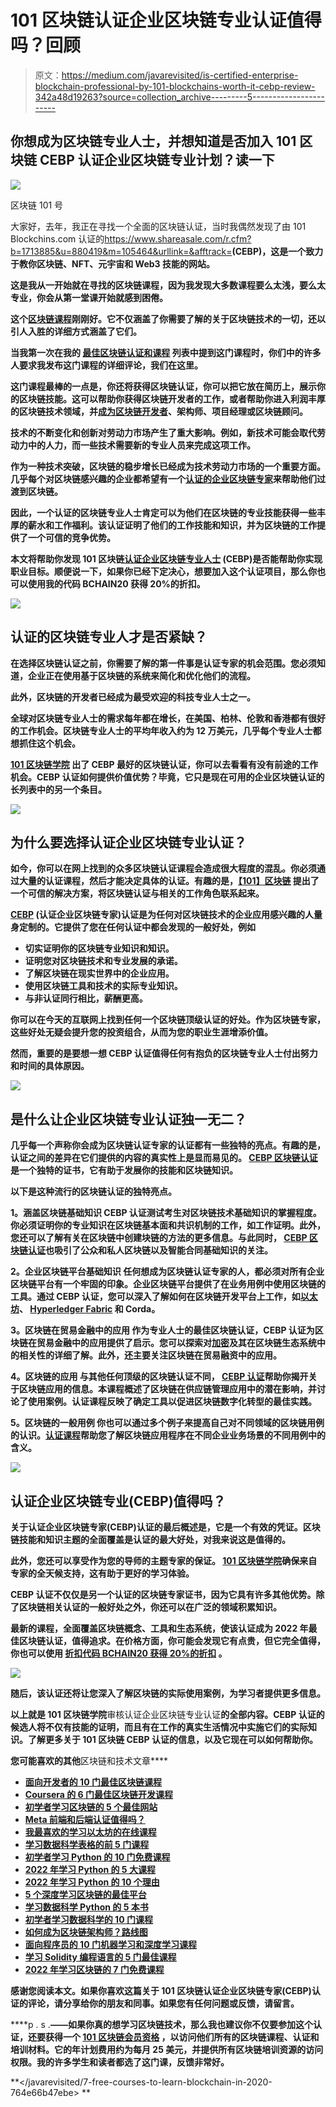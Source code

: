 # 101 区块链认证企业区块链专业认证值得吗？回顾

> 原文：<https://medium.com/javarevisited/is-certified-enterprise-blockchain-professional-by-101-blockchains-worth-it-cebp-review-342a48d19263?source=collection_archive---------5----------------------->

## 你想成为区块链专业人士，并想知道是否加入 101 区块链 CEBP 认证企业区块链专业计划？读一下

[![](img/0d5e03adbc57130660ef1283df8d8532.png)](http://shrsl.com/349rm)

区块链 101 号

大家好，去年，我正在寻找一个全面的区块链认证，当时我偶然发现了由 101 Blockchins.com 认证的<https://www.shareasale.com/r.cfm?b=1713885&u=880419&m=105464&urllink=&afftrack=>**(CEBP)，这是一个致力于教你区块链、NFT、元宇宙和 Web3 技能的网站。**

**这是我从一开始就在寻找的区块链课程，因为我发现大多数课程要么太浅，要么太专业，你会从第一堂课开始就感到困倦。**

**这个[区块链课程](https://www.shareasale.com/r.cfm?b=1713885&u=880419&m=105464&urllink=&afftrack=)刚刚好。它不仅涵盖了你需要了解的关于区块链技术的一切，还以引人入胜的详细方式涵盖了它们。**

**当我第一次在我的 [**最佳区块链认证和课程**](/javarevisited/best-blockchain-courses-and-certification-in-2020-63729f8f04d0) 列表中提到这门课程时，你们中的许多人要求我发布这门课程的详细评论，我们在这里。**

**这门课程最棒的一点是，你还将获得区块链认证，你可以把它放在简历上，展示你的区块链技能。这可以帮助你获得区块链开发者的工作，或者帮助你进入利润丰厚的区块链技术领域，并[成为区块链开发者](https://javarevisited.blogspot.com/2022/06/best-coursera-courses-for-blockchain.html)、架构师、项目经理或区块链顾问。**

**技术的不断变化和创新对劳动力市场产生了重大影响。例如，新技术可能会取代劳动力中的人力，而一些技术需要新的专业人员来完成这项工作。**

**作为一种技术突破，区块链的稳步增长已经成为技术劳动力市场的一个重要方面。几乎每个对区块链感兴趣的企业都希望有一个[认证的企业区块链专家](https://www.shareasale.com/r.cfm?b=1713885&u=880419&m=105464&urllink=&afftrack=)来帮助他们过渡到区块链。**

**因此，一个认证的区块链专业人士肯定可以为他们在区块链的专业技能获得一些丰厚的薪水和工作福利。该认证证明了他们的工作技能和知识，并为区块链的工作提供了一个可信的竞争优势。**

**本文将帮助你发现 101 区块链[认证企业区块链专业人士](https://www.shareasale.com/r.cfm?b=1713885&u=880419&m=105464&urllink=&afftrack=) (CEBP)是否能帮助你实现职业目标。顺便说一下，如果你已经下定决心，想要加入这个认证项目，那么你也可以使用我的代码 **BCHAIN20** 获得 20%的折扣。**

**[![](img/aa5da7ec7bf3d96e23f42b53ab73a54d.png)](https://www.shareasale.com/r.cfm?b=1713885&u=880419&m=105464&urllink=&afftrack=)**

## **认证的区块链专业人才是否紧缺？**

**在选择区块链认证之前，你需要了解的第一件事是认证专家的机会范围。您必须知道，企业正在使用基于区块链的系统来简化和优化他们的流程。**

**此外，区块链的开发者已经成为最受欢迎的科技专业人士之一。**

**全球对区块链专业人士的需求每年都在增长，在美国、柏林、伦敦和香港都有很好的工作机会。区块链专业人士的平均年收入约为 12 万美元，几乎每个专业人士都想抓住这个机会。**

**[**101 区块链学院**](http://shrsl.com/349rm) 出了 CEBP 最好的区块链认证，你可以去看看有没有前途的工作机会。CEBP 认证如何提供价值优势？毕竟，它只是现在可用的企业区块链认证的长列表中的另一个条目。**

**[![](img/c4a3f9cbaf8f56da54981fcfbbe89082.png)](http://shrsl.com/349rm)**

## **为什么要选择认证企业区块链专业认证？**

**如今，你可以在网上找到的众多区块链认证课程会造成很大程度的混乱。你必须通过大量的认证课程，然后才能决定具体的认证。有趣的是，[**【101】区块链**](http://shrsl.com/349rm) 提出了一个可信的解决方案，将区块链认证与相关的工作角色联系起来。**

**[CEBP](https://www.shareasale.com/r.cfm?b=1713885&u=880419&m=105464&urllink=&afftrack=) (认证企业区块链专家)认证是为任何对区块链技术的企业应用感兴趣的人量身定制的。它提供了您在任何认证中都会发现的一般好处，例如**

*   **切实证明你的区块链专业知识和知识。**
*   **证明您对区块链技术和专业发展的承诺。**
*   **了解区块链在现实世界中的企业应用。**
*   **使用区块链工具和技术的实际专业知识。**
*   **与非认证同行相比，薪酬更高。**

**你可以在今天的互联网上找到任何一个区块链顶级认证的好处。作为区块链专家，这些好处无疑会提升您的投资组合，从而为您的职业生涯增添价值。**

**然而，重要的是要想一想 CEBP 认证值得任何有抱负的区块链专业人士付出努力和时间的具体原因。**

**[![](img/a015a63d986a3cca81c110eb5ccc40aa.png)](https://www.shareasale.com/r.cfm?b=1713885&u=880419&m=105464&urllink=&afftrack=)**

## **是什么让企业区块链专业认证独一无二？**

**几乎每一个声称你会成为区块链认证专家的认证都有一些独特的亮点。有趣的是，认证之间的差异在它们提供的内容的真实性上是显而易见的。 [CEBP 区块链认证](https://dev.to/javinpaul/5-best-courses-to-learn-blockchain-for-beginners-in-2022-2me4)是一个独特的证书，它有助于发展你的技能和区块链知识。**

**以下是这种流行的区块链认证的独特亮点。**

****1。涵盖区块链基础知识**
CEBP 认证测试考生对区块链技术基础知识的掌握程度。你必须证明你的专业知识在区块链基本面和共识机制的工作，如工作证明。此外，您还可以了解有关在区块链中创建块链的方法的更多信息。与此同时， [CEBP 区块链认证](https://www.shareasale.com/r.cfm?b=1713885&u=880419&m=105464&urllink=&afftrack=)也吸引了公众和私人区块链以及智能合同基础知识的关注。**

****2。企业区块链平台基础知识**
任何想成为区块链认证专家的人，都必须对所有企业区块链平台有一个牢固的印象。企业区块链平台提供了在业务用例中使用区块链的工具。通过 CEBP 认证，您可以深入了解如何在区块链开发平台上工作，如[以太坊](https://javarevisited.blogspot.com/2021/11/top-5-courses-to-learn-ethereum-for.html)、 [Hyperledger Fabric](https://javarevisited.blogspot.com/2022/02/top-5-courses-to-learn-hyperledger-blockchain.html) 和 Corda。**

****3。区块链在贸易金融中的应用**
作为专业人士的最佳区块链认证，CEBP 认证为区块链在贸易金融中的应用提供了启示。您可以探索对[加密](https://javarevisited.blogspot.com/2022/01/5-best-courses-to-learn-cryptocurrency.html)及其在区块链生态系统中的相关性的详细了解。此外，还主要关注区块链在贸易融资中的应用。**

****4。区块链的应用**
与其他任何顶级的区块链认证不同， [CEBP 认证](https://www.shareasale.com/r.cfm?b=1713885&u=880419&m=105464&urllink=&afftrack=)帮助你揭开关于区块链应用的信息。本课程概述了区块链在供应链管理应用中的潜在影响，并讨论了使用案例。认证课程反映了确定工具以促进区块链数字化转型的最佳实践。**

****5。区块链的一般用例**
你也可以通过多个例子来提高自己对不同领域的区块链用例的认识。[认证课程](https://javarevisited.blogspot.com/2020/08/top-10-coursera-courses-specilizations-and-certifications.html)帮助您了解区块链应用程序在不同企业业务场景的不同用例中的含义。**

**[![](img/e266dcbc3d359771cbd5d9c07fe245f6.png)](https://www.shareasale.com/r.cfm?b=1713885&u=880419&m=105464&urllink=&afftrack=)**

## **认证企业区块链专业(CEBP)值得吗？**

**关于认证企业区块链专家(CEBP)认证的最后概述是，它是一个有效的凭证。区块链技能和知识主题的全面覆盖是认证的最大好处，对我来说这是值得的。**

**此外，您还可以享受作为您的导师的主题专家的保证。 [101 区块链学院](http://shrsl.com/349rm)确保来自专家的全天候支持，这有助于更好的学习体验。**

**CEBP 认证不仅仅是另一个认证的区块链专家证书，因为它具有许多其他优势。除了区块链相关认证的一般好处之外，你还可以在广泛的领域积累知识。**

**最新的课程，全面覆盖区块链概念、工具和生态系统，使该认证成为 2022 年最佳区块链认证，值得追求。在价格方面，你可能会发现它有点贵，但它完全值得，你也可以使用 [**折扣代码 BCHAIN20 获得 20%的折扣**](https://www.shareasale.com/r.cfm?b=1713885&u=880419&m=105464&urllink=&afftrack=) 。**

**[![](img/2ba76d3d7f0b5133abb9cfd2e85e8488.png)](https://www.shareasale.com/r.cfm?b=1713885&u=880419&m=105464&urllink=&afftrack=)**

**随后，该认证还将让您深入了解区块链的实际使用案例，为学习者提供更多信息。**

**以上就是 101 区块链学院**审核认证企业区块链专业认证**的全部内容。CEBP 认证的候选人将不仅有技能的证明，而且有在工作的真实生活情况中实施它们的实际知识。了解更多关于 101 区块链 CEBP 认证的信息，以及它现在可以如何帮助你。**

**您可能喜欢的其他**区块链和技术文章****

*   **[面向开发者的 10 门最佳区块链课程](/javarevisited/best-blockchain-courses-and-certification-in-2020-63729f8f04d0)**
*   **[Coursera 的 6 门最佳区块链开发课程](https://javarevisited.blogspot.com/2022/01/5-best-blockchain-certifications-and.html)**
*   **[初学者学习区块链的 5 个最佳网站](https://www.java67.com/2020/07/top-5-websites-to-learn-blockchain-in.html)**
*   **[Meta 前端和后端认证值得吗？](/javarevisited/is-the-meta-frontend-and-backend-developer-certificates-on-coursera-worth-it-review-125f1571e515)**
*   **[我最喜欢的学习以太坊的在线课程](https://javarevisited.blogspot.com/2021/11/top-5-courses-to-learn-ethereum-for.html)**
*   **[学习数据科学表格的前 5 门课程](https://javarevisited.blogspot.com/2019/07/top-5-tableau-online-courses-and-certifications-for-data-science-engineers.html)**
*   **[初学者学习 Python 的 10 门免费课程](https://hackernoon.com/10-free-python-programming-courses-for-beginners-to-learn-online-38312f3b9912)**
*   **[2022 年学习 Python 的 5 大课程](https://hackernoon.com/top-5-courses-to-learn-python-in-2018-best-of-lot-26644a99e7ec)**
*   **[2022 年学习 Python 的 10 个理由](https://hackernoon.com/10-reasons-to-learn-python-in-2018-f473dc35e2ee)**
*   **[5 个深度学习区块链的最佳平台](https://faun.dev/c/stories/javinpaul/5-best-platforms-to-learn-blockchain-technology/)**
*   **[学习数据科学 Python 的 5 本书](https://javarevisited.blogspot.com/2019/08/top-5-python-books-for-data-science-and-machine-learning.html)**
*   **[初学者学习数据科学的 10 门课程](https://hackernoon.com/10-machine-learning-data-science-and-deep-learning-courses-for-programmers-7edc56078cde)**
*   **[如何成为区块链架构师？路线图](/javarevisited/the-blockchain-developer-architect-roadmap-d212d3bbbb00)**
*   **[面向程序员的 10 门机器学习和深度学习课程](https://hackernoon.com/top-5-courses-to-learn-python-in-2018-best-of-lot-26644a99e7ec)**
*   **[学习 Solidity 编程语言的 5 门最佳课程](https://javarevisited.blogspot.com/2022/01/top-5-courses-to-learn-solidity-for.html)**
*   **[2022 年学习区块链的 7 门免费课程](/javarevisited/7-free-courses-to-learn-blockchain-in-2020-764e66b47ebe)**

**感谢您阅读本文。如果你喜欢这篇关于 101 区块链认证企业区块链专家(CEBP)认证的评论，请分享给你的朋友和同事。如果您有任何问题或反馈，请留言。**

****p . s .**——如果你真的想学习区块链技术，那么我也建议你不仅要参加这个认证，还要获得一个 [**101 区块链会员资格**](https://shareasale.com/r.cfm?b=1696402&u=880419&m=105464&urllink=https%3A%2F%2F101blockchains%2Ecom%2Fmembership%2F&afftrack=) ，以访问他们所有的区块链课程、认证和培训材料。它的年计划费用约为每月 25 美元，并提供所有区块链培训资源的访问权限。我的许多学生和读者都选了这门课，反馈非常好。**

**</javarevisited/7-free-courses-to-learn-blockchain-in-2020-764e66b47ebe> **